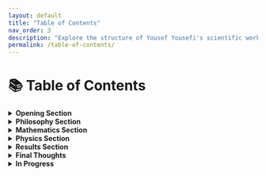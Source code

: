 ```yaml
---
layout: default
title: "Table of Contents"
nav_order: 3
description: "Explore the structure of Yousef Yousefi's scientific work."
permalink: /table-of-contents/
---
```


# 📚 Table of Contents

<details>
<summary><strong>Opening Section</strong></summary>

- [General Introduction](/README/)
- [Table of Contents](/table-of-contents/)

</details>

<details>
<summary><strong>Philosophy Section</strong></summary>

- [Preface](/p-preface/)
- [Introduction](/p-introduction/)
- [P-1](/p-1/)
- [P-2](/p-2/)
- [P-3](/p-3/)
- [Conclusion](/p-conclusion/)

</details>

<details>
<summary><strong>Mathematics Section</strong></summary>

- [Preface](/a-preface/)
- [Introduction](/a-introduction/)
- [Chapter 1 (A-1-1)](/a-1-1/)
- [Chapter 2 (A-1-2/)  
- [Chapter 3 (A-2-1)](/a-2-1/)
- [Chapter 4 (A-2-2)](/a-2-2/)
- [Conclusion](/a-conclusion/)

</details>

<details>
<summary><strong>Physics Section</strong></summary>

- [Preface](/b-preface/)
- [Introduction](/b-introduction/)
- [Chapter 1 (B-1-1)](/b-1-1/)
- [Chapter 2 (B-1-2)](/b-1-2/)
- [Chapter 3 (B-2-1)](/b-2-1/)
- [Chapter 4 (B-2-2)](/b-2-2/)
- [Conclusion](/b-conclusion/)

</details>

<details>
<summary><strong>Results Section</strong></summary>

- [Preface](/r-preface/)
- [Introduction](/r-introduction/)
- [Result R-1](/r-1/)
- [Result R-2](/r-2/)
- [Result R-3](/r-3/)
- [Result R-4](/r-4/)
- [Result R-5](/r-5/)
- [Result R-6](/r-6/)
- [Result R-7](/r-7/)
- [Result R-8](/r-8/)
- [Result R-9](/r-9/)
- [Result R-10](/r-10/)
- [Result R-11](/r-11/)
- [Result R-12](/r-12/)
- [Result R-13](/r-13/)
- [Result R-14](/r-14/)
- [Result R-15](/r-15/)
- [Result R-16](/r-16/)
- [Result R-17](/r-17/)
- [Result R-18](/r-18/)
- [Result R-19](/r-19/)
- [Result R-20](/r-20/)
- [Result R-21](/r-21/)
- [Result R-22](/r-22/)
- [Result R-23](/r-23/)
- [Result R-24](/r-24/)
- [Result R-25](/r-25/)
- [Result R-26](/r-26/)
- [Result R-27](/r-27/)
- [Result R-28](/r-28/)
- [Result R-29](/r-29/)
- [Result R-30](/r-30/)
- [Result R-31](/r-31/)
- [Result R-32](/r-32/)
- [Result R-33](/r-33/)
- [Result R-34](/r-34/)
- [Result R-35](/r-35/)
- [Result R-36](/r-36/)
- [Result R-37](/r-37/)
- [Result R-38](/r-38/)
- [Result R-39](/r-39/)
- [Result R-40](/r-40/)

</details>

<details>
<summary><strong>Final Thoughts</strong></summary>

- [Final Thoughts](/final-thoughts/)

</details>

<details>
<summary><strong>In Progress</strong></summary>

- [In Progress](/in-progress/)

</details>
